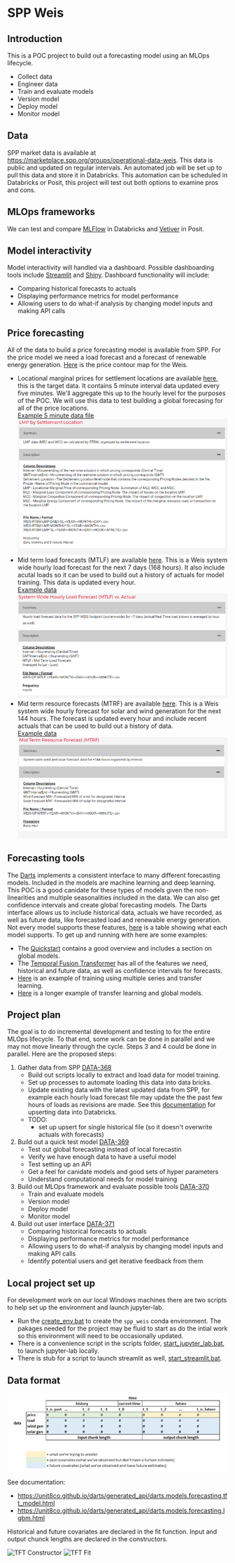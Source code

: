 # SPP Weis

## Introduction
This is a POC project to build out a forecasting model using an MLOps lifecycle.

* Collect data
* Engineer data
* Train and evaluate models
* Version model
* Deploy model
* Monitor model

## Data
SPP market data is available at https://marketplace.spp.org/groups/operational-data-weis.  This data is public and updated on regular intervals.  An automated job will be set up to pull this data and store it in Databricks. This automation can be scheduled in Databricks or Posit, this project will test out both options to examine pros and cons.

## MLOps frameworks
We can test and compare [MLFlow](https://docs.databricks.com/mlflow/index.html) in Databricks and [Vetiver](https://vetiver.rstudio.com/) in Posit.

## Model interactivity
Model interactivity will handled via a dashboard.  Possible dashboarding tools include [Streamlit](https://streamlit.io/) and [Shiny](https://shiny.posit.co/py/).  Dashboard functionality will include:

* Comparing historical forecasts to actuals
* Displaying performance metrics for model performance
* Allowing users to do what-if analysis by changing model inputs and making API calls

## Price forecasting
All of the data to build a price forecasting model is available from SPP.  For the price model we need a load forecast and a forecast of renewable energy generation.  [Here](https://pricecontourmap.spp.org/pricecontourmapwest/) is the price contour map for the Weis.

* Locational marginal prices for settlement locations are available [here](https://marketplace.spp.org/pages/lmp-by-settlement-location-weis), this is the target data.  It contains 5 minute interval data updated every five minutes.  We'll aggregate this up to the hourly level for the purposes of the POC. We will use this data to test building a global forecasing for all of the price locations.\
[Example 5 minute data file](./data/WEIS-RTBM-LMP-SL-202306071210.csv)\
![LMP summary](./imgs/lmp_settlement_location.PNG)
* Mid term load forecasts (MTLF) are available [here](https://marketplace.spp.org/pages/systemwide-hourly-load-forecast-mtlf-vs-actual-weis).  This is a Weis system wide hourly load forecast for the next 7 days (168 hours).  It also include acutal loads so it can be used to build out a history of actuals for model training.  This data is updated every hour.\
[Example data](./data/WEIS-OP-MTLF-202306071100.csv)\
![MTLF summary](./imgs/mtlf.PNG)
* Mid term resource forecasts (MTRF) are available [here](https://marketplace.spp.org/pages/mid-term-resource-forecast-mtrf-weis).  This is a Weis system wide hourly forecast for solar and wind generation for the next 144 hours. The forecast is updated every hour and include recent actuals that can be used to build out a history of data.\
[Example data](./data/WEIS-OP-MTRF-202306071100.csv)\
![MTRF summary](./imgs/mtrf.PNG)

## Forecasting tools
The [Darts](https://unit8co.github.io/darts/README.html) implements a consistent interface to many different forecasting models.  Included in the models are machine learning and deep learning.  This POC is a good canidate for these types of models given the non-linearities and multiple seasonalities included in the data.  We can also get confidence intervals and create global forecasting models.  The Darts interface allows us to include historical data, actuals we have recorded, as well as future data, like forecasted load and renewable energy generation.  Not every model supports these features, [here](https://unit8co.github.io/darts/README.html#forecasting-models) is a table showing what each model supports.  To get up and running with here are some examples:

* The [Quickstart](https://unit8co.github.io/darts/quickstart/00-quickstart.html?highlight=global#Machine-learning-and-global-models) contains a good overview and includes a section on global models.
* The [Temporal Fusion Transformer](https://unit8co.github.io/darts/examples/13-TFT-examples.html) has all of the features we need, historical and future data, as well as confidence intervals for forecasts.
* [Here](https://unit8co.github.io/darts/examples/01-multi-time-series-and-covariates.html) is an example of training using multiple series and transfer learning.
* [Here](https://unit8co.github.io/darts/examples/14-transfer-learning.html?highlight=global) is a longer example of transfer learning and global models.

## Project plan
The goal is to do incremental development and testing to for the entire MLOps lifecycle.  To that end, some work can be done in parallel and we may not move linearly through the cycle.  Steps 3 and 4 could be done in parallel. Here are the proposed steps:

1. Gather data from SPP [DATA-368](https://xecxt1.atlassian.net/browse/DATA-368)
    * Build out scripts locally to extract and load data for model training.
    * Set up processes to automate loading this data into data bricks.
    * Update existing data with the latest updated data from SPP, for example each hourly load forecast file may update the the past few hours of loads as revisions are made.  See this [documentation](https://docs.databricks.com/delta/merge.html) for upserting data into Databricks.
    * TODO:
        * set up upsert for single historical file (so it doesn't overwrite actuals with forecasts)
2. Build out a quick test model [DATA-369](https://xecxt1.atlassian.net/browse/DATA-369)
    * Test out global forecasting instead of local forecastin
    * Verify we have enough data to have a useful model
    * Test setting up an API
    * Get a feel for canidate models and good sets of hyper parameters
    * Understand computational needs for model training
3. Build out MLOps framework and evaluate possible tools [DATA-370](https://xecxt1.atlassian.net/browse/DATA-370)
    * Train and evaluate models
    * Version model
    * Deploy model
    * Monitor model
4. Build out user interface [DATA-371](https://xecxt1.atlassian.net/browse/DATA-371)
    * Comparing historical forecasts to actuals
    * Displaying performance metrics for model performance
    * Allowing users to do what-if analysis by changing model inputs and making API calls
    * Identify potential users and get iterative feedback from them


## Local project set up
For development work on our local Windows machines there are two scripts to help set up the environment and launch jupyter-lab.

* Run the [create_env.bat](./env/create_env.bat) to create the `spp_weis` conda environment.  The pakages needed for the project may be fluid to start as do the intial work so this environment will need to be occasionally updated.
* There is a convenience script in the scripts folder, [start_jupyter_lab.bat](./scripts/start_jupyter_lab.bat), to launch jupyter-lab locally.
* There is stub for a script to launch streamlit as well, [start_streamlit.bat](./scripts/start_streamlit.bat).


## Data format
![Time series data](./imgs/time_series_data.PNG)

See documentation:
* https://unit8co.github.io/darts/generated_api/darts.models.forecasting.tft_model.html
* https://unit8co.github.io/darts/generated_api/darts.models.forecasting.lgbm.html

 Historical and future covariates are declared in the fit function.  Input and output chunck lengths are declared in the constructors.

 ![TFT Constructor](./imgs/tft_constructor.PNG)
 ![TFT Fit](./imgs/tft_fit.PNG)